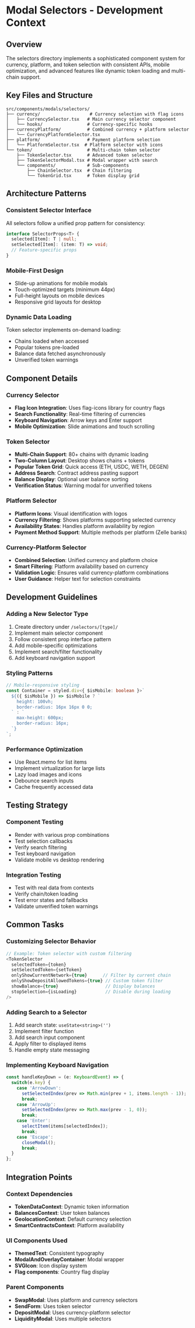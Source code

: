 # Modal Selectors - Development Context

## Overview
The selectors directory implements a sophisticated component system for currency, platform, and token selection with consistent APIs, mobile optimization, and advanced features like dynamic token loading and multi-chain support.

## Key Files and Structure
```
src/components/modals/selectors/
├── currency/                   # Currency selection with flag icons
│   ├── CurrencySelector.tsx   # Main currency selector component
│   └── hooks/                 # Currency-specific hooks
├── currencyPlatform/          # Combined currency + platform selector
│   └── CurrencyPlatformSelector.tsx
├── platform/                  # Payment platform selection
│   └── PlatformSelector.tsx  # Platform selector with icons
└── token/                     # Multi-chain token selector
    ├── TokenSelector.tsx      # Advanced token selector
    ├── TokenSelectorModal.tsx # Modal wrapper with search
    └── components/            # Sub-components
        ├── ChainSelector.tsx  # Chain filtering
        └── TokenGrid.tsx      # Token display grid
```

## Architecture Patterns

### Consistent Selector Interface
All selectors follow a unified prop pattern for consistency:
```typescript
interface SelectorProps<T> {
  selected[Item]: T | null;
  setSelected[Item]: (item: T) => void;
  // Feature-specific props
}
```

### Mobile-First Design
- Slide-up animations for mobile modals
- Touch-optimized targets (minimum 44px)
- Full-height layouts on mobile devices
- Responsive grid layouts for desktop

### Dynamic Data Loading
Token selector implements on-demand loading:
- Chains loaded when accessed
- Popular tokens pre-loaded
- Balance data fetched asynchronously
- Unverified token warnings

## Component Details

### Currency Selector
- **Flag Icon Integration**: Uses flag-icons library for country flags
- **Search Functionality**: Real-time filtering of currencies
- **Keyboard Navigation**: Arrow keys and Enter support
- **Mobile Optimization**: Slide animations and touch scrolling

### Token Selector
- **Multi-Chain Support**: 80+ chains with dynamic loading
- **Two-Column Layout**: Desktop shows chains + tokens
- **Popular Token Grid**: Quick access (ETH, USDC, WETH, DEGEN)
- **Address Search**: Contract address pasting support
- **Balance Display**: Optional user balance sorting
- **Verification Status**: Warning modal for unverified tokens

### Platform Selector
- **Platform Icons**: Visual identification with logos
- **Currency Filtering**: Shows platforms supporting selected currency
- **Availability States**: Handles platform availability by region
- **Payment Method Support**: Multiple methods per platform (Zelle banks)

### Currency-Platform Selector
- **Combined Selection**: Unified currency and platform choice
- **Smart Filtering**: Platform availability based on currency
- **Validation Logic**: Ensures valid currency-platform combinations
- **User Guidance**: Helper text for selection constraints

## Development Guidelines

### Adding a New Selector Type
1. Create directory under `/selectors/[type]/`
2. Implement main selector component
3. Follow consistent prop interface pattern
4. Add mobile-specific optimizations
5. Implement search/filter functionality
6. Add keyboard navigation support

### Styling Patterns
```typescript
// Mobile-responsive styling
const Container = styled.div<{ $isMobile: boolean }>`
  ${({ $isMobile }) => $isMobile ? `
    height: 100vh;
    border-radius: 16px 16px 0 0;
  ` : `
    max-height: 600px;
    border-radius: 16px;
  `}
`;
```

### Performance Optimization
- Use React.memo for list items
- Implement virtualization for large lists
- Lazy load images and icons
- Debounce search inputs
- Cache frequently accessed data

## Testing Strategy

### Component Testing
- Render with various prop combinations
- Test selection callbacks
- Verify search filtering
- Test keyboard navigation
- Validate mobile vs desktop rendering

### Integration Testing
- Test with real data from contexts
- Verify chain/token loading
- Test error states and fallbacks
- Validate unverified token warnings

## Common Tasks

### Customizing Selector Behavior
```typescript
// Example: Token selector with custom filtering
<TokenSelector
  selectedToken={token}
  setSelectedToken={setToken}
  onlyShowCurrentNetwork={true}      // Filter by current chain
  onlyShowDepositAllowedTokens={true} // Custom token filter
  showBalance={true}                  // Display balances
  stopSelection={isLoading}           // Disable during loading
/>
```

### Adding Search to a Selector
1. Add search state: `useState<string>('')`
2. Implement filter function
3. Add search input component
4. Apply filter to displayed items
5. Handle empty state messaging

### Implementing Keyboard Navigation
```typescript
const handleKeyDown = (e: KeyboardEvent) => {
  switch(e.key) {
    case 'ArrowDown':
      setSelectedIndex(prev => Math.min(prev + 1, items.length - 1));
      break;
    case 'ArrowUp':
      setSelectedIndex(prev => Math.max(prev - 1, 0));
      break;
    case 'Enter':
      selectItem(items[selectedIndex]);
      break;
    case 'Escape':
      closeModal();
      break;
  }
};
```

## Integration Points

### Context Dependencies
- **TokenDataContext**: Dynamic token information
- **BalancesContext**: User token balances
- **GeolocationContext**: Default currency selection
- **SmartContractsContext**: Platform availability

### UI Components Used
- **ThemedText**: Consistent typography
- **ModalAndOverlayContainer**: Modal wrapper
- **SVGIcon**: Icon display system
- **Flag components**: Country flag display

### Parent Components
- **SwapModal**: Uses platform and currency selectors
- **SendForm**: Uses token selector
- **DepositModal**: Uses currency-platform selector
- **LiquidityModal**: Uses multiple selectors